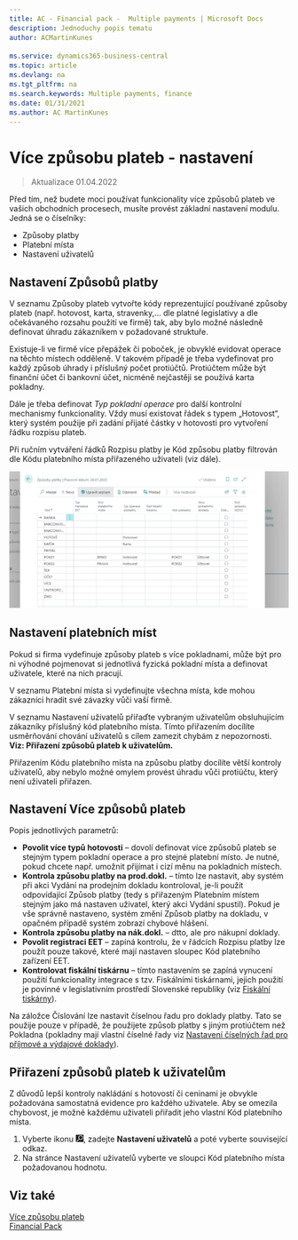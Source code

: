 ```yaml
---
title: AC - Financial pack -  Multiple payments | Microsoft Docs
description: Jednoduchy popis tematu
author: ACMartinKunes

ms.service: dynamics365-business-central
ms.topic: article
ms.devlang: na
ms.tgt_pltfrm: na
ms.search.keywords: Multiple payments, finance 
ms.date: 01/31/2021
ms.author: AC MartinKunes
---
```

# Více způsobu plateb - nastavení
> Aktualizace 01.04.2022

Před tím, než budete moci používat funkcionality více způsobů plateb ve vašich obchodních procesech, musíte provést základní nastavení modulu. Jedná se o číselníky:

- Způsoby platby
- Platební místa
- Nastavení uživatelů

## Nastavení Způsobů platby

V seznamu Způsoby plateb vytvořte kódy reprezentující používané způsoby plateb (např. hotovost, karta, stravenky,… dle platné legislativy a dle očekávaného rozsahu použití ve firmě) tak, aby bylo možné následně definovat úhradu zákazníkem v požadované struktuře.

Existuje-li ve firmě více přepážek či poboček, je obvyklé evidovat operace na těchto místech odděleně. V takovém případě je třeba vydefinovat pro každý způsob úhrady i příslušný počet protiúčtů. Protiúčtem může být finanční účet či bankovní účet, nicméně nejčastěji se používá karta pokladny.

Dále je třeba definovat *Typ pokladní operace* pro další kontrolní mechanismy funkcionality. Vždy musí existovat řádek s typem „Hotovost“, který systém použije při zadání přijaté částky v hotovosti pro vytvoření řádku rozpisu plateb.

Při ručním vytváření řádků Rozpisu platby je Kód způsobu platby filtrován dle Kódu platebního místa přiřazeného uživateli (viz dále).

![Způsoby plateb](media/multiple_payment_methonds_overview.png)

## Nastavení platebních míst

Pokud si firma vydefinuje způsoby plateb s více pokladnami, může být pro ni výhodné pojmenovat si jednotlivá fyzická pokladní místa a definovat uživatele, které na nich pracují.

V seznamu Platební místa si vydefinujte všechna místa, kde mohou zákazníci hradit své závazky vůči vaší firmě. 

V seznamu Nastavení uživatelů přiřaďte vybraným uživatelům obsluhujícím zákazníky příslušný kód platebního místa. Tímto přiřazením docílíte usměrňování chování uživatelů s cílem zamezit chybám z nepozornosti. **Viz: Přiřazení způsobů plateb k uživatelům.**

Přiřazením Kódu platebního místa na způsobu platby docílíte větší kontroly uživatelů, aby nebylo možné omylem provést úhradu vůči protiúčtu, který není uživateli přiřazen.


## Nastavení Více způsobů plateb 

Popis jednotlivých parametrů:
- **Povolit více typů hotovosti** – dovolí definovat více způsobů plateb se stejným typem pokladní operace a pro stejné platební místo. Je nutné, pokud chcete např. umožnit přijímat i cizí měnu na pokladních místech. 
- **Kontrola způsobu platby na prod.dokl.** – tímto lze nastavit, aby systém při akci Vydání na prodejním dokladu kontroloval, je-li použit odpovídající Způsob platby (tedy s přiřazeným Platebním místem stejným jako má nastaven uživatel, který akci Vydání spustil). Pokud je vše správně nastaveno, systém změní Způsob platby na dokladu, v opačném případě systém zobrazí chybové hlášení.
- **Kontrola způsobu platby na nák.dokl.** – dtto, ale pro nákupní doklady.
- **Povolit registraci EET** – zapíná kontrolu, že v řádcích Rozpisu platby lze použít pouze takové, které mají nastaven sloupec Kód platebního zařízení EET.
- **Kontrolovat fiskální tiskárnu** – tímto nastavením se zapíná vynucení použití funkcionality integrace s tzv. Fiskálními tiskárnami, jejich použití je povinné v legislativním prostředí Slovenské republiky (viz [Fiskální tiskárny](https://muj.autocont.cz/docs/cs-cz/dynamics365/business-central/AC-FinancialPack/ac-fiscal-printers.html)).

Na záložce Číslování lze nastavit číselnou řadu pro doklady platby. Tato se použije pouze v případě, že použijete způsob platby s jiným protiúčtem než Pokladna (pokladny mají vlastní číselné řady viz [Nastavení číselných řad pro příjmové a výdajové doklady](https://docs.microsoft.com/cs-cz/dynamics365/business-central/localfunctionality/czech/ui-extensions-cash-desk-localization-cz#nastaven%C3%AD-%C4%8D%C3%ADseln%C3%BDch-%C5%99ad-pro-p%C5%99%C3%ADjmov%C3%A9-a-v%C3%BDdajov%C3%A9-doklady)).

## Přiřazení způsobů plateb k uživatelům

Z důvodů lepší kontroly nakládání s hotovostí či ceninami je obvykle požadována samostatná evidence pro každého uživatele. Aby se omezila chybovost, je možné každému uživateli přiřadit jeho vlastní Kód platebního místa.
1. Vyberte ikonu ![Žárovky, která otevře funkci Řekněte mi](media/ui-search/search_small.png "Řekněte mi, co chcete dělat"), zadejte **Nastavení uživatelů** a poté vyberte související odkaz.
2. Na stránce Nastavení uživatelů vyberte ve sloupci Kód platebního místa požadovanou hodnotu.


## Viz také

[Více způsobu plateb](ac-multiple-payment-methods.md)  
[Financial Pack](ac-finance-pack.md)  
